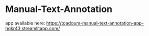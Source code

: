 # Manual-Text-Annotation
app available here: https://toadoum-manual-text-annotation-app-hqkr43.streamlitapp.com/

